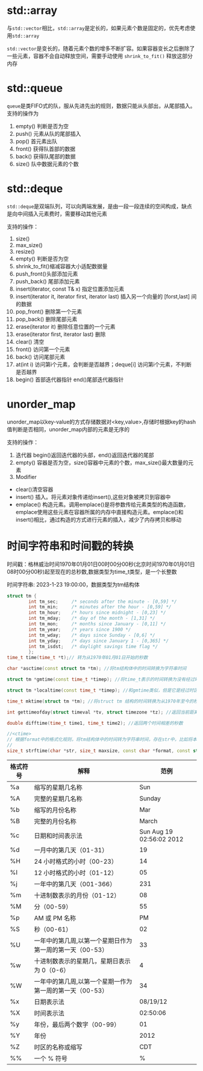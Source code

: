 
# std::array

与`std::vector`相比，`std::array`是定长的，如果元素个数是固定的，优先考虑使用`std::array`

`std::vector`是变长的，随着元素个数的增多不断扩容。如果容器变长之后删除了一些元素，容器不会自动释放空间，需要手动使用 `shrink_to_fit()` 释放这部分内存


# std::queue

`queue`是类FIFO式的队，服从先进先出的规则，数据只能从头部出，从尾部插入。
支持的操作为
1. empty() 判断是否为空
2. push() 元素从队的尾部插入
3. pop() 首元素出队
4. front() 获得队首部的数据
5. back() 获得队尾部的数据
6. size() 队中数据元素的个数


# std::deque
`std::deque`是双端队列，可以向两端发展，是由一段一段连续的空间构成，缺点是向中间插入元素费时，需要移动其他元素

支持的操作：
1. size()
2. max_size()
3. resize()
4. empty() 判断是否为空
5. shrink_to_fit()缩减容器大小适配数据量
6. push_front()头部添加元素
7. push_back() 尾部添加元素
8. insert(iterator, const T& x) 指定位置添加元素
9. insert(iterator it, iterator first, iterator last) 插入另一个向量的 [forst,last] 间的数据
10. pop_front() 删除第一个元素
11. pop_back() 删除尾部元素
12. erase(iterator it) 删除任意位置的一个元素
13. erase(iterator first, iterator last) 删除
14. clear() 清空
15. front() 访问第一个元素 
16. back() 访问尾部元素
17. at(int i) 访问第i个元素，会判断是否越界；deque[i] 访问第i个元素，不判断是否越界
18. begin() 首部迭代器指针  end()尾部迭代器指针 


# unorder_map

unorder_map以key-value的方式存储数据对<key,value>,存储时根据key的hash值判断是否相同，unorder_map内部的元素是无序的

支持的操作：
1. 迭代器 begin()返回迭代器的头部，end()返回迭代器的尾部
2. empty() 容器是否为空，size()容器中元素的个数，max_size()最大数量的元素
3. Modifier
- clear()清空容器
- insert() 插入。将元素对象传递给insert(),这些对象被拷贝到容器中
- emplace() 构造元素。调用emplace()是将参数传给元素类型的构造函数，emplace使用这些元素在容器所属的内存中直接构造元素。emplace()和insert()相比，通过构造的方式进行元素的插入，减少了内存拷贝和移动

# 时间字符串和时间戳的转换

时间戳：格林威治时间1970年01月01日00时00分00秒(北京时间1970年01月01日08时00分00秒)起至现在的总秒数,数据类型为time_t类型，是一个长整数

时间字符串: 2023-1-23 19:00:00，数据类型为tm结构体
```C++
struct tm {
        int tm_sec;     /* seconds after the minute - [0,59] */
        int tm_min;     /* minutes after the hour - [0,59] */
        int tm_hour;    /* hours since midnight - [0,23] */
        int tm_mday;    /* day of the month - [1,31] */
        int tm_mon;     /* months since January - [0,11] */
        int tm_year;    /* years since 1900 */
        int tm_wday;    /* days since Sunday - [0,6] */
        int tm_yday;    /* days since January 1 - [0,365] */
        int tm_isdst;   /* daylight savings time flag */
        };
time_t time(time_t *t);// 转为从1970年01月01日开始的秒数

char *asctime(const struct tm *tm); //将tm结构体中的时间转换为字符串时间

struct tm *gmtime(const time_t *timep); //将time_t表示的时间转换为没有经过时区转换的UTC时间，是一个struct tm结构指针 

struct tm *localtime(const time_t *timep); //和gmtime类似，但是它是经过时区转换的时间。

time_t mktime(struct tm *tm); //将struct tm 结构的时间转换为从1970年至今的秒数

int gettimeofday(struct timeval *tv, struct timezone *tz); //返回当前距离1970年的秒数和微妙数，后面的tz是时区，一般不用

double difftime(time_t time1, time_t time2); //返回两个时间相差的秒数

```

```C++
//<ctime>
// 根据format中的格式化规则，将tm结构体中的时间转为字符串时间，存在str中，比如将本地时间转为字符串时间
//
size_t strftime(char *str, size_t maxsize, const char *format, const struct tm *timeptr)
```
|格式符号|解释|范例|
|---|---|---|
|%a|	缩写的星期几名称|	Sun|
|%A|	完整的星期几名称|	Sunday|
|%b|	缩写的月份名称|	Mar|
|%B|	完整的月份名称|	March|
|%c|	日期和时间表示法|	Sun Aug 19 02:56:02 2012|
|%d|	一月中的第几天（01-31）|	19|
|%H|	24 小时格式的小时（00-23）|	14|
|%I|	12 小时格式的小时（01-12）|	05|
|%j|	一年中的第几天（001-366）|	231|
|%m|	十进制数表示的月份（01-12）|	08|
|%M|	分（00-59）|	55|
|%p|	AM 或 PM 名称	|PM|
|%S|	秒（00-61）|	02|
|%U|	一年中的第几周,以第一个星期日作为第一周的第一天（00-53）|	33|
|%w|	十进制数表示的星期几，星期日表示为 0（0-6）|	4|
|%W|	一年中的第几周,以第一个星期一作为第一周的第一天（00-53）|	34|
|%x|	日期表示法|	08/19/12|
|%X|	时间表示法|	02:50:06|
|%y|	年份，最后两个数字（00-99）|	01|
|%Y|	年份	|2012|
|%Z|	时区的名称或缩写|	CDT|
|%%|	一个 % 符号 |	%|
